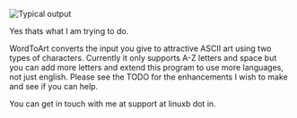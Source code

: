 ![Typical output](https://github.com/uniquerockrz/WordToArt/blob/master/banner.png?raw=true)

Yes thats what I am trying to do.

WordToArt converts the input you give to attractive ASCII art using two types of characters. Currently it only supports A-Z letters and space
but you can add more letters and extend this program to use more languages, not just english. Please see the TODO for the enhancements I wish to
make and see if you can help.

You can get in touch with me at support at linuxb dot in.
